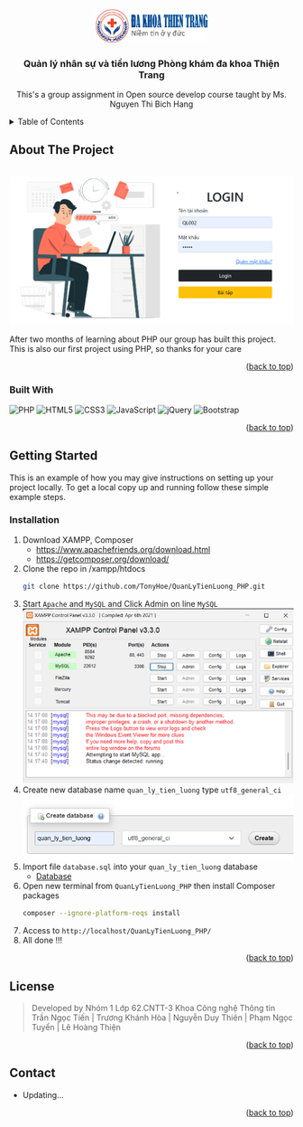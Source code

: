 <a id="readme-top"></a>
<!-- PROJECT LOGO -->
<br />
<div align="center">
<img src="./assets/images/logo.png" alt="Logo" width="200">

<h3 align="center">Quản lý nhân sự và tiền lương Phòng khám đa khoa Thiện Trang</h3>

  <p align="center">
    This's a group assignment in Open source develop course taught by Ms. Nguyen Thi Bich Hang
  </p>
</div>

<!-- TABLE OF CONTENTS -->
<details>
  <summary>Table of Contents</summary>
  <ol>
    <li>
      <a href="#about-the-project">About The Project</a>
      <ul>
        <li><a href="#built-with">Built With</a></li>
      </ul>
    </li>
    <li>
      <a href="#getting-started">Getting Started</a>
      <ul>
        <li><a href="#installation">Installation</a></li>
      </ul>
    </li>
    <li><a href="#license">License</a></li>
    <li><a href="#contact">Contact</a></li>
  </ol>
</details>


<!-- ABOUT THE PROJECT -->
## About The Project
<br>
<img src="./assets/images/project_introduce.png" alt="Logo" width="600">

After two months of learning about PHP our group has built this project. This is also our first project using PHP, so thanks for your care

<p align="right">(<a href="#readme-top">back to top</a>)</p>



### Built With
![PHP](https://img.shields.io/badge/php-%23777BB4.svg?style=for-the-badge&logo=php&logoColor=white)
![HTML5](https://img.shields.io/badge/html5-%23E34F26.svg?style=for-the-badge&logo=html5&logoColor=white)
![CSS3](https://img.shields.io/badge/css3-%231572B6.svg?style=for-the-badge&logo=css3&logoColor=white)
![JavaScript](https://img.shields.io/badge/javascript-%23323330.svg?style=for-the-badge&logo=javascript&logoColor=%23F7DF1E)
![jQuery](https://img.shields.io/badge/jquery-%230769AD.svg?style=for-the-badge&logo=jquery&logoColor=white)
![Bootstrap](https://img.shields.io/badge/bootstrap-%238511FA.svg?style=for-the-badge&logo=bootstrap&logoColor=white)
<p align="right">(<a href="#readme-top">back to top</a>)</p>

<!-- GETTING STARTED -->
## Getting Started

This is an example of how you may give instructions on setting up your project locally.
To get a local copy up and running follow these simple example steps.
### Installation
1. Download XAMPP, Composer
     * https://www.apachefriends.org/download.html
     * https://getcomposer.org/download/
2. Clone the repo in /xampp/htdocs
   ```sh
   git clone https://github.com/TonyHoe/QuanLyTienLuong_PHP.git
   ```
3. Start `Apache` and `MySQL` and Click Admin on line `MySQL`
   <br>
   <img src="./assets/images/xampp.png" alt="Logo" width="600">
4. Create new database name `quan_ly_tien_luong` type `utf8_general_ci`
   <br>
   <img src="./assets/images/db_name.png" alt="Logo" width="600">
5. Import file `database.sql` into your `quan_ly_tien_luong` database
   * [Database]('./database.sql)
6. Open new terminal from `QuanLyTienLuong_PHP` then install Composer packages
   ```sh
   composer --ignore-platform-reqs install
   ```
7. Access to `http://localhost/QuanLyTienLuong_PHP/`
8. All done !!!

<p align="right">(<a href="#readme-top">back to top</a>)</p>



<!-- LICENSE -->
## License
> Developed by Nhóm 1 Lớp 62.CNTT-3 Khoa Công nghệ Thông tin <br>
Trần Ngọc Tiến | Trương Khánh Hòa |	Nguyễn Duy Thiên | Phạm Ngọc Tuyển | Lê Hoàng Thiện


<p align="right">(<a href="#readme-top">back to top</a>)</p>



<!-- CONTACT -->
## Contact
- Updating...

<p align="right">(<a href="#readme-top">back to top</a>)</p>
